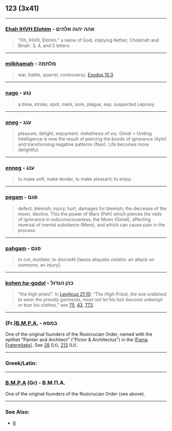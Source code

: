 ## 123 (3x41)

---

### [Ehah IHVH Elohim](/keys/AHH.IHVH.ALHIM) - אהה יהוה אלהים
> "Oh, IHVH, Elohim." a name of God, implying Kether, Chokmah and Binah. 3, 4, and 5 letters.

---

### [milkhamah](/keys/MLChMH) - מלחמה
> war, battle, quarrel, controversy. [Exodus 15:3](http://biblehub.com/exodus/15-3.htm).

---

### [nago](/keys/NGO) - נגע
> a blow, stroke, spot, mark, sore, plague, esp. suspected Leprosy.

---

### [oneg](/keys/ONG) - ענג
> pleasure, delight, enjoyment. metathesis of נגע. Gimel = Uniting Intelligence is now the result of piercing the bonds of ignorance (Ayin) and transforming negative patterns (Nun). Life becomes more delightful.

---

### [enneg](/keys/ONG) - ענג
> to make soft, make tender, to make pleasant; to enjoy.

---

### [pegam](/keys/PGM) - פגם
> defect, blemish; injury, hurt, damages for blemish; the decrease of the moon, decline. This the power of Mars (Peh) which pierces the veils of ignorance in subconsciousness, the Moon (Gimel), affecting reversal of mental substance (Mem), and which can cause pain in the process.

---

### [pahgam](/keys/PGM) - פגם
> to cut, mutilate; to discredit [laesio aliqualis violatio: an attack on someone, an injury].

---

### [kohen ha-godol](/keys/KHN.HGDVL) - כהן הגדול
> "the high priest". In [Leviticus 21:10](http://biblehub.com/leviticus/21-10.htm): *"The High Priest, the one ordained to wear the priestly garments, must not let his hair become unkempt or tear his clothes."* see [75](75), [43](43), [773](773).

---

### (Fr.)[B.M.P.A.](/keys/BMPA) - במפא
One of the original founders of the Rosicrucian Order, named with the epithet "Painter and Architect" ("Pictor & Architectus") in the [[Fama Fraternitatis](https://archive.org/stream/fameconfessionof00vaug#page/24/mode/2up)]. See [28](28) (Lt), [213](213) (Lt).

---

### Greek/Latin:

---

### [B.M.P.A](/greek?word=bmpa) (Gr) - Β.Μ.Π.Α.
One of the original founders of the Rosicrucian Order (see above).

---

### See Also:

- [6](6)
